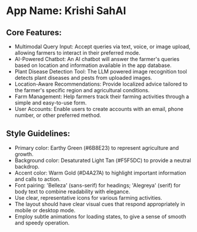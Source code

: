 # **App Name**: Krishi SahAI

## Core Features:

- Multimodal Query Input: Accept queries via text, voice, or image upload, allowing farmers to interact in their preferred mode.
- AI-Powered Chatbot: An AI chatbot will answer the farmer's queries based on location and information available in the app database.
- Plant Disease Detection Tool: The LLM powered image recognition tool detects plant diseases and pests from uploaded images.
- Location-Aware Recommendations: Provide localized advice tailored to the farmer's specific region and agricultural conditions.
- Farm Management: Help farmers track their farming activities through a simple and easy-to-use form.
- User Accounts: Enable users to create accounts with an email, phone number, or other preferred method.

## Style Guidelines:

- Primary color: Earthy Green (#6B8E23) to represent agriculture and growth.
- Background color: Desaturated Light Tan (#F5F5DC) to provide a neutral backdrop.
- Accent color: Warm Gold (#D4A27A) to highlight important information and calls to action.
- Font pairing: 'Belleza' (sans-serif) for headings; 'Alegreya' (serif) for body text to combine readability with elegance. 
- Use clear, representative icons for various farming activities.
- The layout should have clear visual cues that respond appropriately in mobile or desktop mode.
- Employ subtle animations for loading states, to give a sense of smooth and speedy operation.